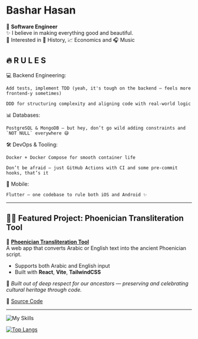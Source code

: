 # Bashar Hasan
🚀 **Software Engineer** <br>
✨ I believe in making everything good and beautiful. <br>
🐥 Interested in 📜 History, 📈 Economics and 🎧 Music <br>


## 🔥 R U L E S

💻 Backend Engineering:

    Add tests, implement TDD (yeah, it's tough on the backend — feels more frontend-y sometimes)

    DDD for structuring complexity and aligning code with real-world logic

📊 Databases:

    PostgreSQL & MongoDB — but hey, don’t go wild adding constraints and `NOT NULL` everywhere 😅

🛠 DevOps & Tooling:

    Docker + Docker Compose for smooth container life  

    Don’t be afraid — just GitHub Actions with CI and some pre-commit hooks, that’s it  

📱 Mobile:

    Flutter — one codebase to rule both iOS and Android ✨


---

## 🧙‍♂️ Featured Project: Phoenician Transliteration Tool

🧭 **[Phoenician Transliteration Tool](https://abstract-333.github.io/phoenician-transliterator/)**  
A web app that converts Arabic or English text into the ancient Phoenician script.

- Supports both Arabic and English input  
- Built with **React**, **Vite**, **TailwindCSS**  

💬 *Built out of deep respect for our ancestors — preserving and celebrating cultural heritage through code.*

🔗 [Source Code](https://github.com/abstract-333/phoenician-transliterator)

---


![My Skills](https://go-skill-icons.vercel.app/api/icons?i=fastapi,litestar,django,flutter,python,dart,java,cpp,cs,golang,postgresql,mysql,mariadb,redis,mongodb,sqlalchemy,git,githubactions,docker,nginx,swagger,opensource&perline=7)
<a href="https://github.com/abstract-333">
</a>

[![Top Langs](https://komarev.com/ghpvc/?username=abstract-333)](https://github.com/anuraghazra/github-readme-stats)
